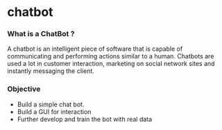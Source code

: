 # chatbot
### What is a ChatBot ?

A chatbot is an intelligent piece of software that is capable of communicating and performing actions similar to a human. Chatbots are used a lot in customer interaction, marketing on social network sites and instantly messaging the client. 

### Objective
* Build a simple chat bot.
* Build a GUI for interaction
* Further develop and train the bot with real data
